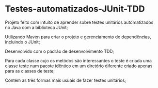 # Testes-automatizados-JUnit-TDD

Projeto feito com intuito de aprender sobre testes unitários automatizados no Java com a biblioteca JUnit;

Utilizando Maven para criar o projeto e gerenciamento de dependências, incluindo o JUnit;

Desenvolvido com o padrão de desenvolvimento TDD;

Para cada classe cujo os metódos são interessantes o teste é criada uma classe teste num pacote idêntico em um diretório diferente criado apenas para as classes de teste;

Contém as três formas mais usuáis de fazer testes unitários;
